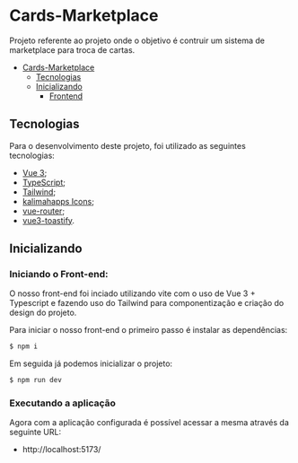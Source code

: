 # Cards-Marketplace

Projeto referente ao projeto onde o objetivo é contruir um sistema de marketplace para troca de cartas.

- [Cards-Marketplace](#Cards-Marketplace)
  - [Tecnologias](#tecnologias)
  - [Inicializando](#inicializando)
    - [Frontend](#frontend)

## Tecnologias

Para o desenvolvimento deste projeto, foi utilizado as seguintes tecnologias:

- [Vue 3](https://vuejs.org/);
- [TypeScript](https://www.typescriptlang.org/);
- [Tailwind](https://tailwindcss.com/);
- [kalimahapps Icons](https://vue-icons.kalimah-apps.com/);
- [vue-router](https://router.vuejs.org/);
- [vue3-toastify](https://www.npmjs.com/package/vue3-toastify).

## Inicializando

### Iniciando o Front-end:

O nosso front-end foi inciado utilizando vite com o uso de Vue 3 + Typescript e fazendo uso do Tailwind para componentização e criação do design do projeto.

Para iniciar o nosso front-end o primeiro passo é instalar as dependências: 

```bash
$ npm i
```

Em seguida já podemos inicializar o projeto:

```bash
$ npm run dev
```

### Executando a aplicação

Agora com a aplicação configurada é possível acessar a mesma através da seguinte URL:

- http://localhost:5173/



